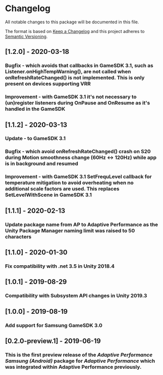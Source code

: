 # Changelog
All notable changes to this package will be documented in this file.

The format is based on [Keep a Changelog](http://keepachangelog.com/en/1.0.0/)
and this project adheres to [Semantic Versioning](http://semver.org/spec/v2.0.0.html).

## [1.2.0] - 2020-03-18

### Bugfix - which avoids that callbacks in GameSDK 3.1, such as Listener.onHighTempWarning(), are not called when onRefreshRateChanged() is not implemented. This is only present on devices supporting VRR
### Improvement - with GameSDK 3.1 it's not necessary to (un)register listeners during OnPause and OnResume as it's handled in the GameSDK

## [1.1.2] - 2020-03-13

### Update - to GameSDK 3.1 
### Bugfix - which avoid onRefreshRateChanged() crash on S20 during Motion smoothness change (60Hz <-> 120Hz) while app is in background and resumed
### Improvement - with GameSDK 3.1 SetFrequLevel callback for temperature mitigation to avoid overheating when no additional scale factors are used. This replaces SetLevelWithScene in GameSDK 3.1   

## [1.1.1] - 2020-02-13

### Update package name from AP to Adaptive Performance as the Unity Package Manager naming limit was raised to 50 characters

## [1.1.0] - 2020-01-30

### Fix compatibility with .net 3.5 in Unity 2018.4

## [1.0.1] - 2019-08-29

### Compatibility with Subsystem API changes in Unity 2019.3

## [1.0.0] - 2019-08-19

### Add support for Samsung GameSDK 3.0

## [0.2.0-preview.1] - 2019-06-19

### This is the first preview release of the *Adaptive Performance Samsung (Android)* package for *Adaptive Performance* which was integrated within Adaptive Performance previously.
